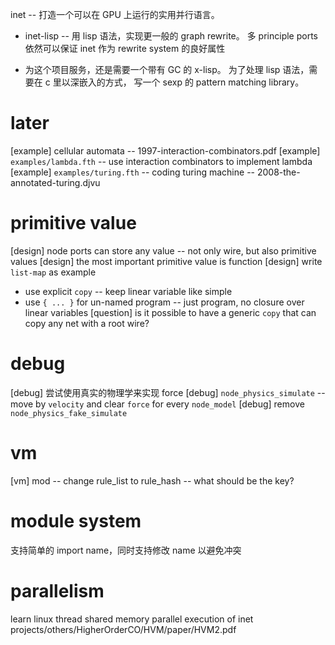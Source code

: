 inet -- 打造一个可以在 GPU 上运行的实用并行语言。

- inet-lisp -- 用 lisp 语法，实现更一般的 graph rewrite。
  多 principle ports 依然可以保证 inet 作为 rewrite system 的良好属性

- 为这个项目服务，还是需要一个带有 GC 的 x-lisp。
  为了处理 lisp 语法，需要在 c 里以深嵌入的方式，
  写一个 sexp 的 pattern matching library。

# later

[example] cellular automata -- 1997-interaction-combinators.pdf
[example] `examples/lambda.fth` -- use interaction combinators to implement lambda
[example] `examples/turing.fth` -- coding turing machine -- 2008-the-annotated-turing.djvu

# primitive value

[design] node ports can store any value -- not only wire, but also primitive values
[design] the most important primitive value is function
[design] write `list-map` as example
- use explicit `copy` -- keep linear variable like simple
- use `{ ... }` for un-named program -- just program, no closure over linear variables
[question] is it possible to have a generic `copy` that can copy any net with a root wire?

# debug

[debug] 尝试使用真实的物理学来实现 force
[debug] `node_physics_simulate` -- move by `velocity` and clear `force` for every `node_model`
[debug] remove `node_physics_fake_simulate`

# vm

[vm] mod -- change rule_list to rule_hash -- what should be the key?

# module system

支持简单的 import name，同时支持修改 name 以避免冲突

# parallelism

learn linux thread
shared memory parallel execution of inet
projects/others/HigherOrderCO/HVM/paper/HVM2.pdf
